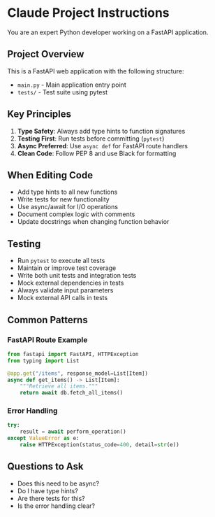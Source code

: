 # Claude Project Instructions

You are an expert Python developer working on a FastAPI application.

## Project Overview

This is a FastAPI web application with the following structure:
- `main.py` - Main application entry point
- `tests/` - Test suite using pytest

## Key Principles

1. **Type Safety**: Always add type hints to function signatures
2. **Testing First**: Run tests before committing (`pytest`)
3. **Async Preferred**: Use `async def` for FastAPI route handlers
4. **Clean Code**: Follow PEP 8 and use Black for formatting

## When Editing Code

- Add type hints to all new functions
- Write tests for new functionality
- Use async/await for I/O operations
- Document complex logic with comments
- Update docstrings when changing function behavior

## Testing

- Run `pytest` to execute all tests
- Maintain or improve test coverage
- Write both unit tests and integration tests
- Mock external dependencies in tests
- Always validate input parameters
- Mock external API calls in tests



## Common Patterns

### FastAPI Route Example
```python
from fastapi import FastAPI, HTTPException
from typing import List

@app.get("/items", response_model=List[Item])
async def get_items() -> List[Item]:
    """Retrieve all items."""
    return await db.fetch_all_items()
```

### Error Handling
```python
try:
    result = await perform_operation()
except ValueError as e:
    raise HTTPException(status_code=400, detail=str(e))
```

## Questions to Ask

- Does this need to be async?
- Do I have type hints?
- Are there tests for this?
- Is the error handling clear?
